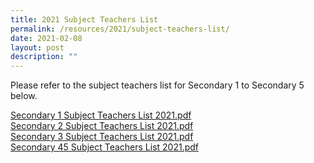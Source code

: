 ```yaml
---
title: 2021 Subject Teachers List
permalink: /resources/2021/subject-teachers-list/
date: 2021-02-08
layout: post
description: ""
---
```

Please refer to the subject teachers list for Secondary 1 to Secondary 5 below.  
  
[Secondary 1 Subject Teachers List 2021.pdf](/files/Secondary%201%20Subject%20Teachers%20List%202021.pdf)
<br>[Secondary 2 Subject Teachers List 2021.pdf](/files/Secondary%202%20Subject%20Teachers%20List%202021.pdf)
<br>[Secondary 3 Subject Teachers List 2021.pdf](/files/Secondary%203%20Subject%20Teachers%20List%202021.pdf)
<br>[Secondary 45 Subject Teachers List 2021.pdf](/files/Secondary%2045%20Subject%20Teachers%20List%202021.pdf)